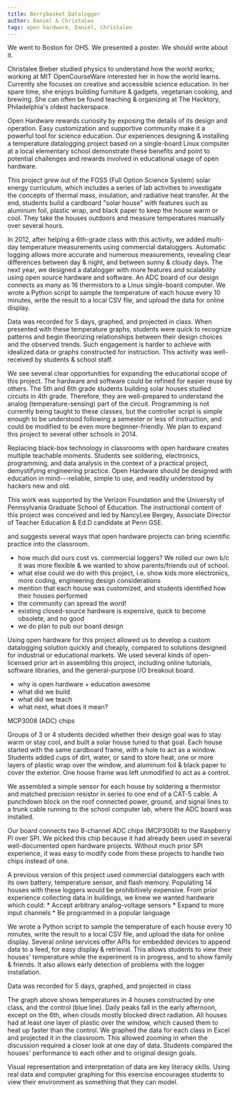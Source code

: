 ```yaml
---
title: Berrybasket Datalogger
author: Daniel & Christalee
tags: open hardware, Daniel, Christalee
---
```


We went to Boston for OHS.  We presented a poster.  We should write about it.

Christalee Bieber studied physics to understand how the world works; working at MIT OpenCourseWare interested her in how the world learns. Currently she focuses on creative and accessible science education. In her spare time, she enjoys building furniture & gadgets, vegetarian cooking, and brewing. She can often be found teaching & organizing at The Hacktory, Philadelphia's oldest hackerspace.

Open Hardware rewards curiosity by exposing the details of its design and operation. Easy customization and supportive community make it a powerful tool for science education. Our experiences designing & installing a temperature datalogging project based on a single-board Linux computer at a local elementary school demonstrate these benefits and point to potential challenges and rewards involved in educational usage of open hardware.

<!--more-->

This project grew out of the FOSS (Full Option Science System) solar energy curriculum, which includes a series of lab activities to investigate the concepts of thermal mass, insulation, and radiative heat transfer. At the end, students build a cardboard "solar house" with features such as aluminum foil, plastic wrap, and black paper to keep the house warm or cool. They take the houses outdoors and measure temperatures manually over several hours.

In 2012, after helping a 6th-grade class with this activity, we added multi-day temperature measurements using commercial dataloggers. Automatic logging allows more accurate and numerous measurements, revealing clear differences between day & night, and between sunny & cloudy days. The next year, we designed a datalogger with more features and scalability using open source hardware and software. An ADC board of our design connects as many as 16 thermistors to a Linux single-board computer. We wrote a Python script to sample the temperature of each house every 10 minutes, write the result to a local CSV file, and upload the data for online display.

Data was recorded for 5 days, graphed, and projected in class. When presented with these temperature graphs, students were quick to recognize patterns and begin theorizing relationships between their design choices and the observed trends. Such engagement is harder to achieve with idealized data or graphs constructed for instruction. This activity was well-received by students & school staff.

We see several clear opportunities for expanding the educational scope of this project. The hardware and software could be refined for easier reuse by others. The 5th and 6th grade students building solar houses studied circuits in 4th grade. Therefore, they are well-prepared to understand the analog (temperature-sensing) part of the circuit. Programming is not currently being taught to these classes, but the controller script is simple enough to be understood following a semester or less of instruction, and could be modified to be even more beginner-friendly. We plan to expand this project to several other schools in 2014.

Replacing black-box technology in classrooms with open hardware creates multiple teachable moments. Students see soldering, electronics, programming, and data analysis in the context of a practical project, demystifying engineering practice. Open Hardware should be designed with education in mind---reliable, simple to use, and readily understood by hackers new and old.

This work was supported by the Verizon Foundation and the University of Pennsylvania Graduate School of Education. The instructional content of this project was conceived and led by NancyLee Bergey, Associate Director of Teacher Education & Ed.D candidate at Penn GSE.


and suggests several ways that open hardware projects can bring scientific practice into the classroom.



* how much did ours cost vs. commercial loggers? We rolled our own b/c it was more flexible & we wanted to show parents/friends out of school.
* what else could we do with this project, i.e. show kids more electronics, more coding, engineering design considerations
* mention that each house was customized, and students identified how their houses performed
* the community can spread the word!
* existing closed-source hardware is expensive, quick to become obsolete, and no good
* we do plan to pub our board design


Using open hardware for this project allowed us to develop a custom datalogging solution quickly and cheaply, compared to solutions designed for industrial or educational markets. We used several kinds of open-licensed prior art in assembling this project, including online tutorials, software libraries, and the general-purpose I/O breakout board. 

- why is open hardware + education awesome
- what did we build
- what did we teach
- what next, what does it mean?

MCP3008 (ADC) chips 


Groups of 3 or 4 students decided whether their design goal was to stay warm or stay cool, and built a solar house tuned to that goal.  Each house started with the same cardboard frame, with a hole to act as a window.  Students added cups of dirt, water, or sand to store heat, one or more layers of plastic wrap over the window, and aluminum foil & black paper to cover the exterior.  One house frame was left unmodified to act as a control.

We assembled a simple sensor for each house by soldering a thermistor and matched precision resistor in series to one end of a CAT-5 cable.  A punchdown block on the roof connected power, ground, and signal lines to a trunk cable running to the school computer lab, where the ADC board was installed.

Our board connects two 8-channel ADC chips (MCP3008) to the Raspberry Pi over SPI.  We picked this chip because it had already been used in several well-documented open hardware projects.  Without much prior SPI experience, it was easy to modify code from these projects to handle two chips instead of one.

A previous version of this project used commercial dataloggers each with its own battery, temperature sensor, and flash memory.  Populating 14 houses with these loggers would be prohibitively expensive.  From prior experience collecting data in buildings, we knew we wanted hardware which could:
    * Accept arbitrary analog-voltage sensors
    * Expand to more input channels
    * Be programmed in a popular language

We wrote a Python script to sample the temperature of each house every 10 minutes, write the result to a local CSV file, and upload the data for online display.  Several online services offer APIs for embedded devices to append data to a feed, for easy display & retrieval.  This allows students to view their houses' temperature while the experiment is in progress, and to show family & friends.  It also allows early detection of problems with the logger installation.

Data was recorded for 5 days, graphed, and projected in class

The graph above shows temperatures in 4 houses constructed by one class, and the control (blue line).  Daily peaks fall in the early afternoon, except on the 6th, when clouds mostly blocked direct radiation.  All houses had at least one layer of plastic over the window, which caused them to heat up faster than the control.  We graphed the data for each class in Excel and projected it in the classroom.  This allowed zooming in when the discussion required a closer look at one day of data.  Students compared the houses' performance to each other and to original design goals.

Visual representation and interpretation of data are key literacy skills.  Using real data and computer graphing for this exercise encourages students to view their environment as something that they can model.
